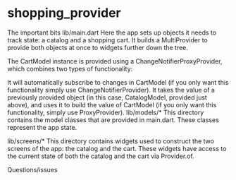 # shopping_provider

The important bits
lib/main.dart
Here the app sets up objects it needs to track state: a catalog and a shopping cart. It builds a MultiProvider to provide both objects at once to widgets further down the tree.

The CartModel instance is provided using a ChangeNotifierProxyProvider, which combines two types of functionality:

It will automatically subscribe to changes in CartModel (if you only want this functionality simply use ChangeNotifierProvider).
It takes the value of a previously provided object (in this case, CatalogModel, provided just above), and uses it to build the value of CartModel (if you only want this functionality, simply use ProxyProvider).
lib/models/*
This directory contains the model classes that are provided in main.dart. These classes represent the app state.

lib/screens/*
This directory contains widgets used to construct the two screens of the app: the catalog and the cart. These widgets have access to the current state of both the catalog and the cart via Provider.of.

Questions/issues
